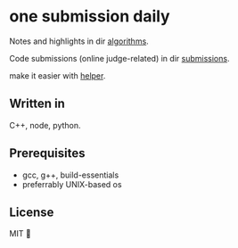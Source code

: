 # one submission daily

Notes and highlights in dir [algorithms](./algorithms). 

Code submissions (online judge-related) in dir [submissions](./submissions). 

make it easier with [helper](./helper). 

## Written in
C++, node, python.

## Prerequisites
* gcc, g++, build-essentials
* preferrably UNIX-based os

## License
MIT :beers:
